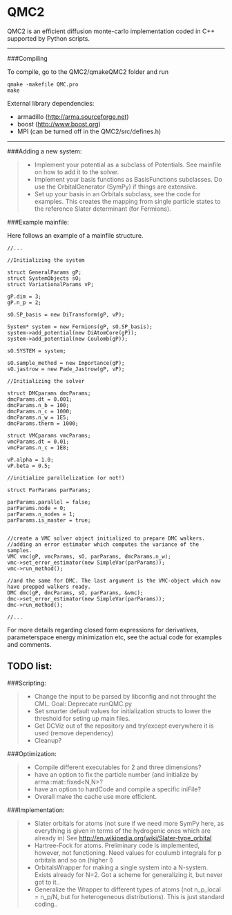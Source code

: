 QMC2
==================
QMC2 is an efficient diffusion monte-carlo implementation coded in C++ supported by Python scripts.

-----------------------

###Compiling

To compile, go to the QMC2/qmakeQMC2 folder and run

```
qmake -makefile QMC.pro
make
```

External library dependencies:

 - armadillo (http://arma.sourceforge.net)
 - boost (http://www.boost.org)
 - MPI (can be turned off in the QMC2/src/defines.h)

----------------------------

###Adding a new system:
> - Implement your potential as a subclass of Potentials. See mainfile on how to add it to the solver.
> - Implement your basis functions as BasisFunctions subclasses. Do use the OrbitalGenerator (SymPy) if things are extensive.
> - Set up your basis in an Orbitals subclass, see the code for examples. This creates the mapping from single particle states to the reference Slater determinant (for Fermions).

###Example mainfile:

Here follows an example of a mainfile structure.

```
//...

//Initializing the system

struct GeneralParams gP;
struct SystemObjects sO;
struct VariationalParams vP;

gP.dim = 3;
gP.n_p = 2;

sO.SP_basis = new DiTransform(gP, vP);

System* system = new Fermions(gP, sO.SP_basis);
system->add_potential(new DiAtomCore(gP));
system->add_potential(new Coulomb(gP));

sO.SYSTEM = system;

sO.sample_method = new Importance(gP);
sO.jastrow = new Pade_Jastrow(gP, vP);

//Initializing the solver

struct DMCparams dmcParams;
dmcParams.dt = 0.001;
dmcParams.n_b = 100;
dmcParams.n_c = 1000;
dmcParams.n_w = 1E5;
dmcParams.therm = 1000;

struct VMCparams vmcParams;
vmcParams.dt = 0.01;
vmcParams.n_c = 1E8;

vP.alpha = 1.0;
vP.beta = 0.5;

//initialize parallelization (or not!)

struct ParParams parParams;

parParams.parallel = false;
parParams.node = 0;
parParams.n_nodes = 1;
parParams.is_master = true;


//create a VMC solver object initialized to prepare DMC walkers.
//adding an error estimator which computes the variance of the samples.
VMC vmc(gP, vmcParams, sO, parParams, dmcParams.n_w);
vmc->set_error_estimator(new SimpleVar(parParams));
vmc->run_method();

//and the same for DMC. The last argument is the VMC-object which now have prepped walkers ready.
DMC dmc(gP, dmcParams, sO, parParams, &vmc);
dmc->set_error_estimator(new SimpleVar(parParams));
dmc->run_method();

//...

```

For more details regarding closed form expressions for derivatives, parameterspace energy minimization etc, see the actual code for examples and comments.



TODO list:
-------------

###Scripting:
> - Change the input to be parsed by libconfig and not throught the CML. Goal: Deprecate runQMC.py
> - Set smarter default values for initialization structs to lower the threshold for seting up main files.
> - Get DCViz out of the repository and try/except everywhere it is used (remove dependency)
> - Cleanup?


###Optimization:
> - Compile different executables for 2 and three dimensions?
> - have an option to fix the particle number (and initialize by arma::mat::fixed<N,N>?
> - have an option to hardCode and compile a specific iniFile?
> - Overall make the cache use more efficient.

###Implementation:
> - Slater orbitals for atoms (not sure if we need more SymPy here, as everything is given in terms of the hydrogenic ones which are already in)
>See http://en.wikipedia.org/wiki/Slater-type_orbital
> - Hartree-Fock for atoms. Preliminary code is implemented, however, not functioning. Need values for coulumb integrals for p orbitals and so on (higher l)
> - OrbitalsWrapper for making a single system into a N-system. Exists already for N=2. Got a scheme for generalizing it, but never got to it..
> - Generalize the Wrapper to different types of atoms (not n_p_local = n_p/N, but for heterogeneous distributions). This is just standard coding..

